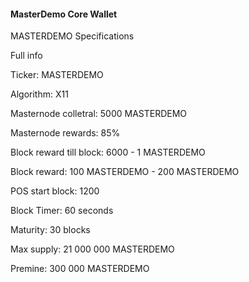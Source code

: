 #### MasterDemo Core Wallet

MASTERDEMO Specifications

Full info

Ticker: MASTERDEMO

Algorithm: X11

Masternode colletral: 5000 MASTERDEMO

Masternode rewards: 85%

Block reward till block: 6000 - 1 MASTERDEMO

Block reward: 100 MASTERDEMO - 200 MASTERDEMO

POS start block: 1200

Block Timer: 60 seconds

Maturity: 30 blocks

Max supply: 21 000 000 MASTERDEMO

Premine: 300 000 MASTERDEMO

